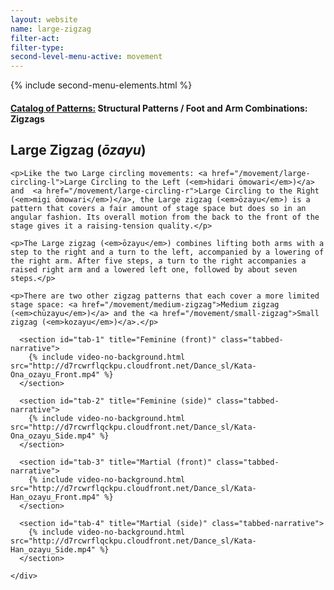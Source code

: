 ```yaml
---
layout: website
name: large-zigzag
filter-act:
filter-type:
second-level-menu-active: movement
---
```

{% include second-menu-elements.html %}

<main class="page-content">
  <div class="text-container">
    <h4><a href="/movement/">Catalog of Patterns:</a> Structural Patterns / Foot and Arm Combinations: Zigzags</h4>
    <h2>Large Zigzag (<em>ōzayu</em>)</h2>

    <p>Like the two Large circling movements: <a href="/movement/large-circling-l">Large Circling to the Left (<em>hidari ōmowari</em>)</a> and  <a href="/movement/large-circling-r">Large Circling to the Right (<em>migi ōmowari</em>)</a>, the Large zigzag (<em>ōzayu</em>) is a pattern that covers a fair amount of stage space but does so in an angular fashion. Its overall motion from the back to the front of the stage gives it a raising-tension quality.</p>

    <p>The Large zigzag (<em>ōzayu</em>) combines lifting both arms with a step to the right and a turn to the left, accompanied by a lowering of the right arm. After five steps, a turn to the right accompanies a raised right arm and a lowered left one, followed by about seven steps.</p>

    <p>There are two other zigzag patterns that each cover a more limited stage space: <a href="/movement/medium-zigzag">Medium zigzag (<em>chūzayu</em>)</a> and the <a href="/movement/small-zigzag">Small zigzag (<em>kozayu</em>)</a>.</p>


  </div>


<div class="tabs-container">
  <div class="tabs-container__links">
    <div class="wrapper">
      <div id="tabs"></div>
    </div>
  </div>
  <div class="tabs-container__content">
    <div class="wrapper">

      <section id="tab-1" title="Feminine (front)" class="tabbed-narrative">
        {% include video-no-background.html src="http://d7rcwrflqckpu.cloudfront.net/Dance_sl/Kata-Ona_ozayu_Front.mp4" %}
      </section>

      <section id="tab-2" title="Feminine (side)" class="tabbed-narrative">
        {% include video-no-background.html src="http://d7rcwrflqckpu.cloudfront.net/Dance_sl/Kata-Ona_ozayu_Side.mp4" %}
      </section>

      <section id="tab-3" title="Martial (front)" class="tabbed-narrative">
        {% include video-no-background.html src="http://d7rcwrflqckpu.cloudfront.net/Dance_sl/Kata-Han_ozayu_Front.mp4" %}
      </section>

      <section id="tab-4" title="Martial (side)" class="tabbed-narrative">
        {% include video-no-background.html src="http://d7rcwrflqckpu.cloudfront.net/Dance_sl/Kata-Han_ozayu_Side.mp4" %}
      </section>

    </div>
  </div>
</div>
</main>
